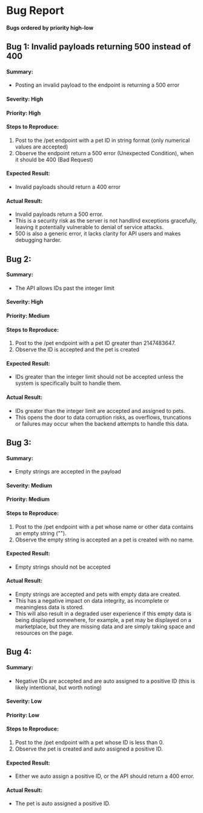 # Bug Report

#### Bugs ordered by priority high-low

## Bug 1: Invalid payloads returning 500 instead of 400
#### **Summary**: 
- Posting an invalid payload to the endpoint is returning a 500 error
#### **Severity**: High
#### **Priority**: High
#### **Steps to Reproduce**:
  1. Post to the /pet endpoint with a pet ID in string format (only numerical values are accepted)
  2. Observe the endpoint return a 500 error (Unexpected Condition), when it should be 400 (Bad Request)
#### **Expected Result**: 
- Invalid payloads should return a 400 error
#### **Actual Result**: 
-  Invalid payloads return a 500 error.
- This is a security risk as the server is not handlind exceptions gracefully, leaving it potentially vulnerable to denial of service attacks.
- 500 is also a generic error, it lacks clarity for API users and makes debugging harder.

## Bug 2:
#### **Summary**: 
- The API allows IDs past the integer limit 
#### **Severity**: High
#### **Priority**: Medium
#### **Steps to Reproduce**:
  1. Post to the /pet endpoint with a pet ID greater than 2147483647.
  2. Observe the ID is accepted and the pet is created
#### **Expected Result**: 
- IDs greater than the integer limit should not be accepted unless the system is specifically built to handle them.
#### **Actual Result**: 
- IDs greater than the integer limit are accepted and assigned to pets.
- This opens the door to data corruption risks, as overflows, truncations or failures may occur when the backend attempts to handle this data.

## Bug 3:
#### **Summary**: 
- Empty strings are accepted in the payload
#### **Severity**: Medium
#### **Priority**: Medium
#### **Steps to Reproduce**:
  1. Post to the /pet endpoint with a pet whose name or other data contains an empty string ("").
  2. Observe the empty string is accepted an a pet is created with no name.
#### **Expected Result**: 
- Empty strings should not be accepted
#### **Actual Result**: 
-  Empty strings are accepted and pets with empty data are created.
- This has a negative impact on data integrity, as incomplete or meaningless data is stored.
- This will also result in a degraded user experience if this empty data is being displayed somewhere, for example, a pet may be displayed on a marketplace, but they are missing data and are simply taking space and resources on the page.


## Bug 4:
#### **Summary**: 
- Negative IDs are accepted and are auto assigned to a positive ID (this is likely intentional, but worth noting)
#### **Severity**: Low
#### **Priority**: Low
#### **Steps to Reproduce**:
  1. Post to the /pet endpoint with a pet whose ID is less than 0.
  2. Observe the pet is created and auto assigned a positive ID.
#### **Expected Result**: 
- Either we auto assign a positive ID, or the API should return a 400 error.
#### **Actual Result**: 
-  The pet is auto assigned a positive ID.